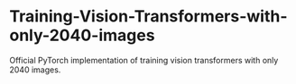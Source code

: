 # Training-Vision-Transformers-with-only-2040-images
Official PyTorch implementation of training vision transformers with only 2040 images.
